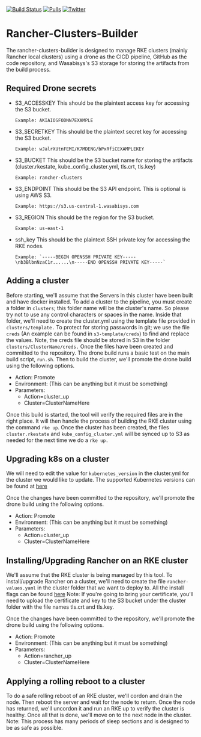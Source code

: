 [![Build Status](https://drone.support.tools/api/badges/SupportTools/rancher-cluster-builder/status.svg)](https://drone.support.tools/SupportTools/rancher-cluster-builder)
[![Pulls](https://img.shields.io/docker/pulls/supporttools/rancher-cluster-builder.svg)](https://hub.docker.com/r/supporttools/rancher-cluster-builder)
[![Twitter](https://img.shields.io/twitter/follow/cube8021?style=social&logo=twitter)](https://twitter.com/cube8021)

Rancher-Clusters-Builder
========================

The rancher-clusters-builder is designed to manage RKE clusters (mainly Rancher local clusters) using a drone as the CICD pipeline, GitHub as the code repository, and Wasabisys's S3 storage for storing the artifacts from the build process.

## Required Drone secrets
- S3_ACCESSKEY
  This should be the plaintext access key for accessing the S3 bucket.
  ```
  Example: AKIAIOSFODNN7EXAMPLE
  ```

- S3_SECRETKEY
  This should be the plaintext secret key for accessing the S3 bucket.
  ```
  Example: wJalrXUtnFEMI/K7MDENG/bPxRfiCEXAMPLEKEY
  ```

- S3_BUCKET
  This should be the S3 bucket name for storing the artifacts (cluster.rkestate, kube_config_cluster.yml, tls.crt, tls.key)
  ```
  Example: rancher-clusters
  ```

- S3_ENDPOINT
  This should be the S3 API endpoint. This is optional is using AWS S3.
  ```
  Example: https://s3.us-central-1.wasabisys.com
  ```

- S3_REGION
  This should be the region for the S3 bucket.
  ```
  Example: us-east-1
  ```

- ssh_key
  This should be the plaintext SSH private key for accessing the RKE nodes.
  ```
  Example: `-----BEGIN OPENSSH PRIVATE KEY-----\nb3BlbnNzaC1r......\n-----END OPENSSH PRIVATE KEY-----`
  ```

## Adding a cluster
Before starting, we'll assume that the Servers in this cluster have been built and have docker installed. To add a cluster to the pipeline, you must create a folder in `clusters`; this folder name will be the cluster's name. So please try not to use any control characters or spaces in the name. Inside that folder, we'll need to create the cluster.yml using the template file provided in `clusters/template.` To protect for storing passwords in git; we use the file `creds` (An example can be found in `s3-template/creds`) to find and replace the values. Note, the creds file should be stored in S3 in the folder `clusters/ClusterName/creds.` Once the files have been created and committed to the repository. The drone build runs a basic test on the main build script, `run.sh`. Then to build the cluster, we'll promote the drone build using the following options.

- Action: Promote
- Environment: (This can be anything but it must be something)
- Parameters:
  - Action=cluster_up
  - Cluster=ClusterNameHere

Once this build is started, the tool will verify the required files are in the right place. It will then handle the process of building the RKE cluster using the command `rke up`. Once the cluster has been created, the files `cluster.rkestate` and `kube_config_cluster.yml` will be synced up to S3 as needed for the next time we do a `rke up.`

## Upgrading k8s on a cluster
We will need to edit the value for `kubernetes_version` in the cluster.yml for the cluster we would like to update. The supported Kubernetes versions can be found at [here](https://raw.githubusercontent.com/rancher/kontainer-driver-metadata/dev-v2.5/data/data.json)

Once the changes have been committed to the repository, we'll promote the drone build using the following options.

- Action: Promote
- Environment: (This can be anything but it must be something)
- Parameters:
  - Action=cluster_up
  - Cluster=ClusterNameHere

## Installing/Upgrading Rancher on an RKE cluster
We'll assume that the RKE cluster is being managed by this tool. To install/upgrade Rancher on a cluster, we'll need to create the file `rancher-values.yaml` in the cluster folder that we want to deploy to. All the install flags can be found [here](https://rancher.com/docs/rancher/v2.x/en/installation/install-rancher-on-k8s/) Note: If you're going to bring your certificate, you'll need to upload the certificate and key to the S3 bucket under the cluster folder with the file names tls.crt and tls.key.

Once the changes have been committed to the repository, we'll promote the drone build using the following options.

- Action: Promote
- Environment: (This can be anything but it must be something)
- Parameters:
  - Action=rancher_up
  - Cluster=ClusterNameHere

## Applying a rolling reboot to a cluster
To do a safe rolling reboot of an RKE cluster, we'll cordon and drain the node. Then reboot the server and wait for the node to return. Once the node has returned, we'll uncordon it and run an RKE up to verify the cluster is healthy. Once all that is done, we'll move on to the next node in the cluster. Note: This process has many periods of sleep sections and is designed to be as safe as possible.
